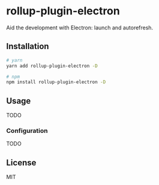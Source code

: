 # rollup-plugin-electron

Aid the development with Electron: launch and autorefresh.

## Installation

```bash
# yarn
yarn add rollup-plugin-electron -D

# npm
npm install rollup-plugin-electron -D
```

## Usage

TODO

### Configuration

TODO

## License

MIT
